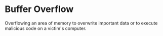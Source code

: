 # Buffer Overflow

Overflowing an area of memory to overwrite important data or to execute
malicious code on a victim's computer.
